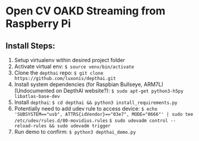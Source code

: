 # Open CV OAKD Streaming from Raspberry Pi


## Install Steps:

1. Setup virtualenv within desired project folder
2. Activate virtual env:
	`$ source venv/bin/activate`
3. Clone the `depthai` repo:
	`$ git clone https://github.com/luxonis/depthai.git`
4. Install system dependencies (for Raspbian Bullseye, ARM7L) (Undocumented on DepthAI website?):
	`$ sudo apt-get python3-h5py libatlas-base-dev`
5. Install `depthai`:
	`$ cd depthai && python3 install_requirements.py`
6. Potentially need to add udev rule to access device:
	`$ echo 'SUBSYSTEM=="usb", ATTRS{idVendor}=="03e7", MODE="0666"' | sudo tee /etc/udev/rules.d/80-movidius.rules`
	`$ sudo udevadm control --reload-rules && sudo udevadm trigger`
7. Run demo to confirm:
	`$ python3 depthai_demo.py`
